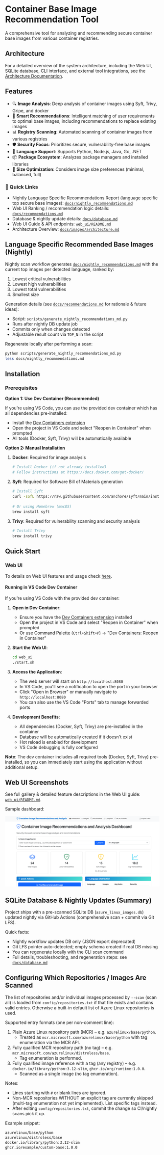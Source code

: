 # Container Base Image Recommendation Tool

A comprehensive tool for analyzing and recommending secure container base images from various container registries.

## Architecture

For a detailed overview of the system architecture, including the Web UI, SQLite database, CLI interface, and external tool integrations, see the [Architecture Documentation](docs/images/architecture.md).

## Features

- 🔍 **Image Analysis**: Deep analysis of container images using Syft, Trivy, Gripe, and docker
- 🎯 **Smart Recommendations**: Intelligent matching of user requirements to optimal base images, including recommendations to replace existing images
- 📊 **Registry Scanning**: Automated scanning of container images from various registries
- 🛡️ **Security Focus**: Prioritizes secure, vulnerability-free base images
- 🚀 **Language Support**: Supports Python, Node.js, Java, Go, .NET
- 📦 **Package Ecosystem**: Analyzes package managers and installed libraries
- 💾 **Size Optimization**: Considers image size preferences (minimal, balanced, full)

### 📌 Quick Links

- Nightly Language Specific Recommendations Report (language specific top secure base images): [`docs/nightly_recommendations.md`](docs/nightly_recommendations.md)
- Web UI Ranking / recommendation logic details: [`docs/recommendations.md`](docs/recommendations.md)
- Database & nightly update details: [`docs/database.md`](docs/database.md)
- Web UI Guide & API endpoints: [`web_ui/README.md`](web_ui/README.md)
- Architecture Overview: [`docs/images/architecture.md`](docs/images/architecture.md)

## Language Specific Recommended Base Images (Nightly)

Nightly scan workflow generates [`docs/nightly_recommendations.md`](docs/nightly_recommendations.md) with the current top images per detected language, ranked by:

1. Lowest critical vulnerabilities
2. Lowest high vulnerabilities
3. Lowest total vulnerabilities
4. Smallest size

Generation details (see [`docs/recommendations.md`](docs/recommendations.md) for rationale & future ideas):
* Script: `scripts/generate_nightly_recommendations_md.py`
* Runs after nightly DB update job
* Commits only when changes detected
* Adjustable result count via `TOP_N` in the script

Regenerate locally after performing a scan:

```bash
python scripts/generate_nightly_recommendations_md.py
less docs/nightly_recommendations.md
```

## Installation

### Prerequisites

**Option 1: Use Dev Container (Recommended)**

If you're using VS Code, you can use the provided dev container which has all dependencies pre-installed:
- Install the [Dev Containers extension](https://marketplace.visualstudio.com/items?itemName=ms-vscode-remote.remote-containers)
- Open the project in VS Code and select "Reopen in Container" when prompted
- All tools (Docker, Syft, Trivy) will be automatically available

**Option 2: Manual Installation**

1. **Docker**: Required for image analysis
   ```bash
   # Install Docker (if not already installed)
   # Follow instructions at https://docs.docker.com/get-docker/
   ```

2. **Syft**: Required for Software Bill of Materials generation
   ```bash
   # Install Syft
   curl -sSfL https://raw.githubusercontent.com/anchore/syft/main/install.sh | sh -s -- -b /usr/local/bin

   # Or using Homebrew (macOS)
   brew install syft
   ```
3. **Trivy**: Required for vulnerability scanning and security analysis
   ```bash
   # Install Trivy
   brew install trivy
   ```

## Quick Start

### Web UI

To details on Web UI features and usage check [here](web_ui/README.md).

#### Running in VS Code Dev Container

If you're using VS Code with the provided dev container:

1. **Open in Dev Container**:
   - Ensure you have the [Dev Containers extension](https://marketplace.visualstudio.com/items?itemName=ms-vscode-remote.remote-containers) installed
   - Open the project in VS Code and select "Reopen in Container" when prompted
   - Or use Command Palette (`Ctrl+Shift+P`) → "Dev Containers: Reopen in Container"

2. **Start the Web UI**:
   ```bash
   cd web_ui
   ./start.sh
   ```

3. **Access the Application**:
   - The web server will start on `http://localhost:8080`
   - In VS Code, you'll see a notification to open the port in your browser
   - Click "Open in Browser" or manually navigate to `http://localhost:8080`
   - You can also use the VS Code "Ports" tab to manage forwarded ports

4. **Development Benefits**:
   - All dependencies (Docker, Syft, Trivy) are pre-installed in the container
   - Database will be automatically created if it doesn't exist
   - Hot reload is enabled for development
   - VS Code debugging is fully configured

**Note**: The dev container includes all required tools (Docker, Syft, Trivy) pre-installed, so you can immediately start using the application without additional setup.

## Web UI Screenshots

See full gallery & detailed feature descriptions in the Web UI guide: [`web_ui/README.md`](web_ui/README.md).

Sample dashboard:

![Dashboard](docs/images/dashboard.png)

## SQLite Database & Nightly Updates (Summary)

Project ships with a pre-scanned SQLite DB (`azure_linux_images.db`) updated nightly via GitHub Actions (comprehensive scan + commit via Git LFS).

Quick facts:
* Nightly workflow updates DB only (JSON export deprecated)
* Git LFS pointer auto-detected; empty schema created if real DB missing
* You can regenerate locally with the CLI scan command
* Full details, troubleshooting, and regeneration steps: see [`docs/database.md`](docs/database.md)


## Configuring Which Repositories / Images Are Scanned

The list of repositories and/or individual images processed by `--scan` (scan all) is loaded from `config/repositories.txt` if that file exists and contains valid entries. Otherwise a built-in default list of Azure Linux repositories is used.

Supported entry formats (one per non-comment line):

1. Plain Azure Linux repository path (MCR) – e.g. `azurelinux/base/python`.
   * Treated as `mcr.microsoft.com/azurelinux/base/python` with tag enumeration via the MCR API.
2. Fully qualified MCR repository path (no tag) – e.g. `mcr.microsoft.com/azurelinux/distroless/base`.
   * Tag enumeration is performed.
3. Fully qualified image reference with a tag (any registry) – e.g. `docker.io/library/python:3.12-slim`, `ghcr.io/org/runtime:1.0.0`.
   * Scanned as a single image (no tag enumeration).

Notes:
* Lines starting with `#` or blank lines are ignored.
* Non-MCR repositories WITHOUT an explicit tag are currently skipped (multi-tag enumeration not yet implemented). List specific tags instead.
* After editing `config/repositories.txt`, commit the change so CI/nightly scans pick it up.

Example snippet:

```
azurelinux/base/python
azurelinux/distroless/base
docker.io/library/python:3.12-slim
ghcr.io/example/custom-base:1.0.0
```

<!-- Language Specific Recommended Base Images section moved earlier -->
